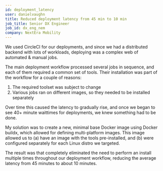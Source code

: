 ```yaml
---
id: deployment_latency
user: danielvaughn
title: Reduced deployment latency from 45 min to 10 min
job_title: Senior DX Engineer
job_id: dx_eng_nem
company: NextEra Mobility
---
```


We used CircleCI for our deployments,
and since we had a distributed backend with lots of workloads,
deploying was a complex web of automated & manual jobs.

The main deployment workflow processed several jobs in sequence,
and each of them required a common set of tools.
Their installation was part of the workflow for a couple of reasons:

1. The required toolset was subject to change
2. Various jobs ran on different images, so they needed to be installed separately

Over time this caused the latency to gradually rise,
and once we began to see 40+ minute waittimes for deployments,
we knew something had to be done.

My solution was to create a new, minimal base Docker image using Docker buildx,
which allowed for defining multi-platform images.
This image allowed us to (a) have an image with the tools pre-installed,
and (b) were configured separately for each Linux distro we targeted.

The result was that completely eliminated the need to perform an install multiple times throughout our deployment workflow,
reducing the average latency from 45 minutes to about 10 minutes.
